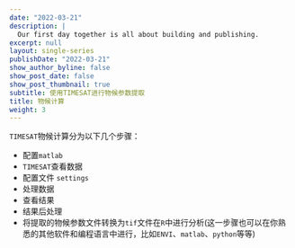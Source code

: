 ```yaml
---
date: "2022-03-21"
description: |
  Our first day together is all about building and publishing.
excerpt: null
layout: single-series
publishDate: "2022-03-21"
show_author_byline: false
show_post_date: false
show_post_thumbnail: true
subtitle: 使用TIMESAT进行物候参数提取
title: 物候计算
weight: 3
---
```


`TIMESAT`物候计算分为以下几个步骤：
 - 配置`matlab`
 - `TIMESAT`查看数据
 - 配置文件 `settings`
 - 处理数据
 - 查看结果
 - 结果后处理
 - 将提取的物候参数文件转换为`tif`文件在`R`中进行分析(这一步骤也可以在你熟悉的其他软件和编程语言中进行，比如`ENVI`、`matlab`、`python`等等)

